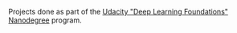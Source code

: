 Projects done as part of the [Udacity "Deep Learning Foundations" Nanodegree](https://www.udacity.com/course/deep-learning-nanodegree-foundation--nd101) program.  
